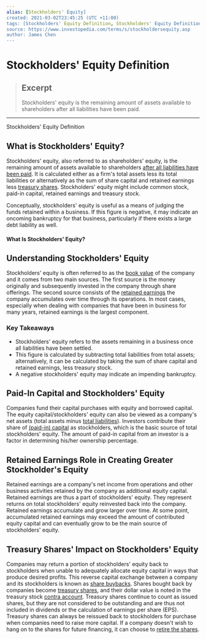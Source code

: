 ```yaml
---
alias: [Stockholders' Equity]
created: 2021-03-02T23:45:25 (UTC +11:00)
tags: [Stockholders' Equity Definition, Stockholders' Equity Definition]
source: https://www.investopedia.com/terms/s/stockholdersequity.asp
author: James Chen
---
```


# Stockholders' Equity Definition

> ## Excerpt
> Stockholders' equity is the remaining amount of assets available to shareholders after all liabilities have been paid.

---

Stockholders' Equity Definition
## What is Stockholders' Equity?

Stockholders' equity, also referred to as shareholders' equity, is the remaining amount of assets available to shareholders [after all liabilities have been paid](https://www.investopedia.com/ask/answers/062714/what-formula-calculating-debttoequity-ratio.asp). It is calculated either as a firm's total assets less its total liabilities or alternatively as the sum of share capital and retained earnings less [treasury shares](https://www.investopedia.com/terms/t/treasurystock.asp). Stockholders' equity might include common stock, paid-in capital, retained earnings and treasury stock.

Conceptually, stockholders' equity is useful as a means of judging the funds retained within a business. If this figure is negative, it may indicate an oncoming bankruptcy for that business, particularly if there exists a large debt liability as well.

#### What Is Stockholders' Equity?

## Understanding Stockholders' Equity

Stockholders' equity is often referred to as the [book value](https://www.investopedia.com/terms/b/bookvalue.asp) of the company and it comes from two main sources. The first source is the money originally and subsequently invested in the company through share offerings. The second source consists of the [retained earnings](https://www.investopedia.com/terms/r/retainedearnings.asp) the company accumulates over time through its operations. In most cases, especially when dealing with companies that have been in business for many years, retained earnings is the largest component.

### Key Takeaways

-   Stockholders' equity refers to the assets remaining in a business once all liabilities have been settled.
-   This figure is calculated by subtracting total liabilities from total assets; alternatively, it can be calculated by taking the sum of share capital and retained earnings, less treasury stock.
-   A negative stockholders' equity may indicate an impending bankruptcy.

## Paid-In Capital and Stockholders' Equity

Companies fund their capital purchases with equity and borrowed capital. The equity capital/stockholders' equity can also be viewed as a company's net assets (total assets minus [total liabilities](https://www.investopedia.com/terms/t/total-liabilities.asp)). Investors contribute their share of [(paid-in) capital](https://www.investopedia.com/terms/p/paidincapital.asp) as stockholders, which is the basic source of total stockholders' equity. The amount of paid-in capital from an investor is a factor in determining his/her ownership percentage.

## Retained Earnings Role in Creating Greater Stockholder's Equity

Retained earnings are a company's net income from operations and other business activities retained by the company as additional equity capital. Retained earnings are thus a part of stockholders' equity. They represent returns on total stockholders' equity reinvested back into the company. Retained earnings accumulate and grow larger over time. At some point, accumulated retained earnings may exceed the amount of contributed equity capital and can eventually grow to be the main source of stockholders' equity.

## Treasury Shares' Impact on Stockholders' Equity

Companies may return a portion of stockholders' equity back to stockholders when unable to adequately allocate equity capital in ways that produce desired profits. This reverse capital exchange between a company and its stockholders is known as [share buybacks](https://www.investopedia.com/terms/b/buyback.asp). Shares bought back by companies become [treasury shares](https://www.investopedia.com/ask/answers/what-is-treasury-stock/), and their dollar value is noted in the treasury stock [contra account](https://www.investopedia.com/terms/c/contraaccount.asp). Treasury shares continue to count as issued shares, but they are not considered to be outstanding and are thus not included in dividends or the calculation of earnings per share (EPS). Treasury shares can always be reissued back to stockholders for purchase when companies need to raise more capital. If a company doesn't wish to hang on to the shares for future financing, it can choose to [retire the shares](https://www.investopedia.com/terms/r/retiredsecurities.asp).

